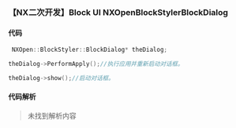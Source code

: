 ### 【NX二次开发】Block UI NXOpenBlockStylerBlockDialog

#### 代码

```cpp
 NXOpen::BlockStyler::BlockDialog* theDialog;
```

```cpp
theDialog->PerformApply();//执行应用并重新启动对话框。
```

```cpp
theDialog->show();//启动对话框。
```

#### 代码解析
> 未找到解析内容

